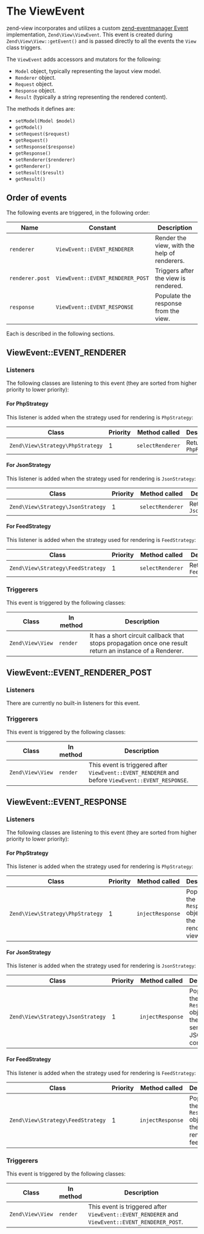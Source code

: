 # The ViewEvent

zend-view incorporates and utilizes a custom [zend-eventmanager
Event](https://zendframework.github.com/zend-eventmanager) implementation,
`Zend\View\ViewEvent`. This event is created during `Zend\View\View::getEvent()`
and is passed directly to all the events the `View` class triggers.

The `ViewEvent` adds accessors and mutators for the following:

- `Model` object, typically representing the layout view model.
- `Renderer` object.
- `Request` object.
- `Response` object.
- `Result` (typically a string representing the rendered content).

The methods it defines are:

- `setModel(Model $model)`
- `getModel()`
- `setRequest($request)`
- `getRequest()`
- `setResponse($response)`
- `getResponse()`
- `setRenderer($renderer)`
- `getRenderer()`
- `setResult($result)`
- `getResult()`

## Order of events

The following events are triggered, in the following order:

Name            | Constant                         | Description
--------------- | -------------------------------- | -----------
`renderer`      | `ViewEvent::EVENT_RENDERER`      | Render the view, with the help of renderers.
`renderer.post` | `ViewEvent::EVENT_RENDERER_POST` | Triggers after the view is rendered.
`response`      | `ViewEvent::EVENT_RESPONSE`      | Populate the response from the view.

Each is described in the following sections.

## ViewEvent::EVENT\_RENDERER

### Listeners

The following classes are listening to this event (they are sorted from higher priority to lower
priority):

#### For PhpStrategy

This listener is added when the strategy used for rendering is `PhpStrategy`:

Class                            | Priority | Method called    | Description
-------------------------------- | -------- | ---------------- | -----------
`Zend\View\Strategy\PhpStrategy` | 1        | `selectRenderer` | Return a `PhpRenderer`

#### For JsonStrategy

This listener is added when the strategy used for rendering is `JsonStrategy`:

Class                             | Priority | Method called    | Description
--------------------------------- | -------- | ---------------- | -----------
`Zend\View\Strategy\JsonStrategy` | 1        | `selectRenderer` | Return a `JsonRenderer`

#### For FeedStrategy

This listener is added when the strategy used for rendering is `FeedStrategy`:

Class                             | Priority | Method called    | Description
--------------------------------- | -------- | ---------------- | -----------
`Zend\View\Strategy\FeedStrategy` | 1        | `selectRenderer` | Return a `FeedRenderer`

### Triggerers

This event is triggered by the following classes:

Class            | In method | Description
---------------- | --------- | -----------
`Zend\View\View` | `render`  | It has a short circuit callback that stops propagation once one result return an instance of a Renderer.

## ViewEvent::EVENT\_RENDERER\_POST

### Listeners

There are currently no built-in listeners for this event.

### Triggerers

This event is triggered by the following classes:

Class            | In method | Description
---------------- | --------- | -----------
`Zend\View\View` | `render`  | This event is triggered after `ViewEvent::EVENT_RENDERER` and before `ViewEvent::EVENT_RESPONSE`.

## ViewEvent::EVENT\_RESPONSE

### Listeners

The following classes are listening to this event (they are sorted from higher priority to lower
priority):

#### For PhpStrategy

This listener is added when the strategy used for rendering is `PhpStrategy`:

Class                            | Priority | Method called    | Description
-------------------------------- | -------- | ---------------- | -----------
`Zend\View\Strategy\PhpStrategy` | 1        | `injectResponse` | Populate the `Response` object from the rendered view.

#### For JsonStrategy

This listener is added when the strategy used for rendering is `JsonStrategy`:

Class                             | Priority | Method called    | Description
--------------------------------- | -------- | ---------------- | -----------
`Zend\View\Strategy\JsonStrategy` | 1        | `injectResponse` | Populate the `Response` object with the serialized JSON content.

#### For FeedStrategy

This listener is added when the strategy used for rendering is `FeedStrategy`:

Class                             | Priority | Method called    | Description
--------------------------------- | -------- | ---------------- | -----------
`Zend\View\Strategy\FeedStrategy` | 1        | `injectResponse` | Populate the `Response` object with the rendered feed.

### Triggerers

This event is triggered by the following classes:

Class            | In method | Description
---------------- | --------- | -----------
`Zend\View\View` | `render`  | This event is triggered after `ViewEvent::EVENT_RENDERER` and `ViewEvent::EVENT_RENDERER_POST`.
